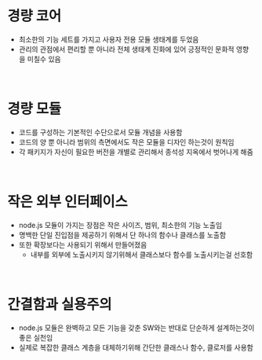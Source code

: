 # 경량 코어

- 최소한의 기능 세트를 가지고 사용자 전용 모듈 생태계를 두었음
- 관리의 관점에서 편리할 뿐 아니라 전체 생태계 진화에 있어 긍정적인 문화적 영향을 미칠수 있음

<br/>

# 경량 모듈

- 코드를 구성하는 기본적인 수단으로서 모듈 개념을 사용함
- 코드의 양 뿐 아니라 범위의 측면에서도 작은 모듈을 디자인 하는것이 원칙임
- 각 패키지가 자신이 필요한 버전을 개별로 관리해서 종석성 지옥에서 벗어나게 해줌

<br/>

# 작은 외부 인터페이스

- node.js 모듈이 가지는 장점은 작은 사이즈, 범위, 최소한의 기능 노출임
- 명백한 단일 진입점을 제공하기 위해서 단 하나의 함수나 클래스를 노출함
- 또한 확장보다는 사용되기 위해서 만들어졌음
  - 내부를 외부에 노출시키지 않기위해서 클래스보다 함수를 노출시키는걸 선호함

<br/>

# 간결함과 실용주의

- node.js 모듈은 완벽하고 모든 기능을 갖춘 SW와는 반대로 단순하게 설계하는것이 좋은 실천임
- 실제로 복잡한 클래스 계층을 대체하기위해 간단한 클래스나 함수, 클로저를 사용함
